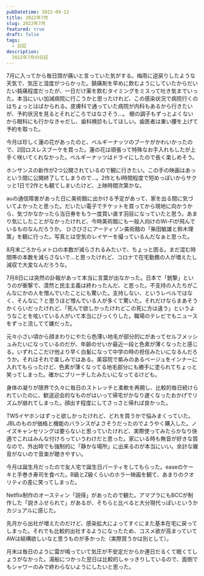 ```yaml
---
pubDatetime: 2022-09-12
title: 2022年7月
slug: 2022年7月
featured: true
draft: false
tags:
  - 日記
description:
  2022年7月の日記
---
```


7月に入ってから毎日頭が痛いと言っていた気がする。梅雨に逆戻りしたような天気で、気圧と湿度がつらかった。鎮痛剤を早めに飲むようにしていたからだいたい鈍痛程度だったが、一日だけ薬を飲むタイミングをミスって吐き気までいった。本当にいい加減病院に行こうかと思ったけれど、この感染状況で病院行くのはちょっとはばかられる。皮膚科で通っていた病院が内科もあるから行きたいが、予約状況を見るとそれどころではなさそう…。
眼の調子もずっとよくないから眼科にも行かなきゃだし、歯科検診もしてほしい。歯医者は重い腰を上げて予約を取った。

今月は珍しく蓮の花があったのと、ベルギーナッツのブーケがかわいかったので、2回ロスレスブーケを買った。蓮の花は頑張って特殊なお手入れもしたが上手く咲いてくれなかった。ベルギーナッツはドライにしたので長く楽しめそう。

ホンサンスの新作が2つ公開されているので観に行きたい。この手の映画はあっという間に公開終了してしまうので…。2作ともⅠ時間程度で短めっぽいからサクッと1日で2作とも観てしまいたけど、上映時間次第かな。

auの通信障害があった日に美術館に出かける予定があって、家を出る間に気づいてよかったと思った。だいたい電子でチケットを買ってから現地に向かうから、気づかなかったら当日券をもう一度買い直す羽目になっていたと思う。あまり気にしたことがなかったけれど、今時美術館にも一般人向けのWi-Fiが飛んでいるものなんだろうか。
ひさびさにアーティゾン美術館の「柴田敏雄と鈴木理策」を観に行った。写真とは空気のレイヤーを撮っているんだなぁと思った。

8月末ごろからメトロの本数が減らされるみたいで、ちょっと困る。まだ混む時間帯の本数を減らさないで…と思ったけれど、コロナで在宅勤務の人が増えたし減収で大変なんだろうな。

7月8日には突然の訃報があって本当に言葉が出なかった。日本で「銃撃」というのが衝撃で、漠然と民主主義は終わったんだ、と思った。不支持の人たちがこんなにかの人を憎んでいたことにも驚いた。支持しない、というレベルではなく、そんなに？と思うほど憎んでいる人が多くて驚いた。それだけならまあそうかくらいだったけれど、「死んで欲しかったけれどこの死に方は違う」というようなことを呟いている人がいて本当にびっくりした。職場のテレビでもニュースをずっと流してて嫌だった。

元々小さい頃から顔まわりにやたら色薄い地毛が部分的にがあってセルフメッシュみたいになっているのだが、年齢のせいか最近一段と色素が薄くなったと感じる。いずれここだけ他より早く白髪になって中学の時の担任みたいになるんだろうか。それはそれで楽しみではある。美容院で紫みのあるベージュをインナーに入れてもらったけど、色素が薄くなってる地毛部分にも勝手に塗られてちょっと笑ってしまった。確かにブリーチしたみたいになってるけども。

身体の凝りが限界で久々に毎日のストレッチと柔軟を再開し、比較的毎日続けられていたのに、歓送迎会的なものがはいって帰宅がかなり遅くなったおかげでリズムが崩れてしまった。顔出す程度にしてさっさと帰れば良かった。

TWSイヤホンはずっと欲しかったけれど、どれを買うかで悩みまくっていた。JBLのものが価格と機能のバランスがよさそうだったのでようやく購入した。ノイズキャンセリングは要らないと思っていたけれど、実際使ってみたらかなり快適でこれはみんな付けろっていうわけだと思った。家にいる時も無音が好きな質なので、外出時でも強制的に「静かな場所」に出来るのが本当にいい。余計な雑音がないので音楽が聴きやすい。

今月は誕生月だったので友人宅で誕生日パーティをしてもらった。easeのケーキと手巻き寿司を食べた。B級とZ級くらいのホラー映画を観て、あまりのクオリティの差に笑ってしまった。

Netflix制作のオースティン「説得」があったので観た。アマプラにもBCCが制作した「説きふせられて」があるが、そちらと比べると大分現代っぽいというかカジュアルに感じた。

先月から出社が増えたのだけど、感染拡大によってすぐにまた基本在宅に戻ってしまった。それでも比較的出社するようになったため、コスメ欲が高まっていてAWは結構欲しいなと思うものが多かった（実際買うかは別として）。

月末は毎日のように雷が鳴っていて気圧が不安定だからか連日だるくて眠くてしょうがなかった。湯船につかった翌日は比較的しゃっきりしているので、面倒でもシャワーのみで終わらないようにしたいと思った。